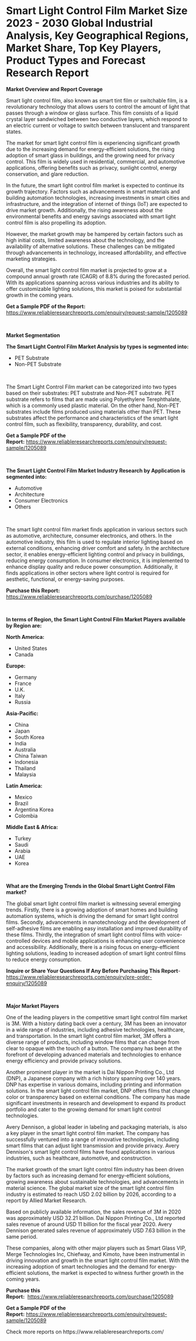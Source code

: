 <p><h1>Smart Light Control Film Market Size 2023 - 2030 Global Industrial Analysis, Key Geographical Regions, Market Share, Top Key Players, Product Types and Forecast Research Report</h1></p><p><strong>Market Overview and Report Coverage</strong></p>
<p><p>Smart light control film, also known as smart tint film or switchable film, is a revolutionary technology that allows users to control the amount of light that passes through a window or glass surface. This film consists of a liquid crystal layer sandwiched between two conductive layers, which respond to an electric current or voltage to switch between translucent and transparent states.</p><p>The market for smart light control film is experiencing significant growth due to the increasing demand for energy-efficient solutions, the rising adoption of smart glass in buildings, and the growing need for privacy control. This film is widely used in residential, commercial, and automotive applications, offering benefits such as privacy, sunlight control, energy conservation, and glare reduction.</p><p>In the future, the smart light control film market is expected to continue its growth trajectory. Factors such as advancements in smart materials and building automation technologies, increasing investments in smart cities and infrastructure, and the integration of internet of things (IoT) are expected to drive market growth. Additionally, the rising awareness about the environmental benefits and energy savings associated with smart light control film is also propelling its adoption.</p><p>However, the market growth may be hampered by certain factors such as high initial costs, limited awareness about the technology, and the availability of alternative solutions. These challenges can be mitigated through advancements in technology, increased affordability, and effective marketing strategies.</p><p>Overall, the smart light control film market is projected to grow at a compound annual growth rate (CAGR) of 8.8% during the forecasted period. With its applications spanning across various industries and its ability to offer customizable lighting solutions, this market is poised for substantial growth in the coming years.</p></p>
<p><strong>Get a Sample PDF of the Report:</strong> <a href="https://www.reliableresearchreports.com/enquiry/request-sample/1205089">https://www.reliableresearchreports.com/enquiry/request-sample/1205089</a></p>
<p>&nbsp;</p>
<p><strong>Market Segmentation</strong></p>
<p><strong>The Smart Light Control Film Market Analysis by types is segmented into:</strong></p>
<p><ul><li>PET Substrate</li><li>Non-PET Substrate</li></ul></p>
<p>&nbsp;</p>
<p><p>The Smart Light Control Film market can be categorized into two types based on their substrates: PET substrate and Non-PET substrate. PET substrate refers to films that are made using Polyethylene Terephthalate, which is a commonly used plastic material. On the other hand, Non-PET substrates include films produced using materials other than PET. These substrates affect the performance and characteristics of the smart light control film, such as flexibility, transparency, durability, and cost.</p></p>
<p><strong>Get a Sample PDF of the Report:</strong>&nbsp;<a href="https://www.reliableresearchreports.com/enquiry/request-sample/1205089">https://www.reliableresearchreports.com/enquiry/request-sample/1205089</a></p>
<p>&nbsp;</p>
<p><strong>The Smart Light Control Film Market Industry Research by Application is segmented into:</strong></p>
<p><ul><li>Automotive</li><li>Architecture</li><li>Consumer Electronics</li><li>Others</li></ul></p>
<p>&nbsp;</p>
<p><p>The smart light control film market finds application in various sectors such as automotive, architecture, consumer electronics, and others. In the automotive industry, this film is used to regulate interior lighting based on external conditions, enhancing driver comfort and safety. In the architecture sector, it enables energy-efficient lighting control and privacy in buildings, reducing energy consumption. In consumer electronics, it is implemented to enhance display quality and reduce power consumption. Additionally, it finds applications in other sectors where light control is required for aesthetic, functional, or energy-saving purposes.</p></p>
<p><strong>Purchase this Report:</strong>&nbsp; <a href="https://www.reliableresearchreports.com/purchase/1205089">https://www.reliableresearchreports.com/purchase/1205089</a></p>
<p>&nbsp;</p>
<p><strong>In terms of Region, the Smart Light Control Film Market Players available by Region are:</strong></p>
<p>
    <p> <strong> North America: </strong>
        <ul>
            <li>United States</li>
            <li>Canada</li>
        </ul>
        </p> 
    <p> <strong> Europe: </strong>
        <ul>
            <li>Germany</li>
            <li>France</li>
            <li>U.K.</li>
            <li>Italy</li>
            <li>Russia</li>
        </ul>
        </p> 
    <p> <strong> Asia-Pacific: </strong>
        <ul>
            <li>China</li>
            <li>Japan</li>
            <li>South Korea</li>
            <li>India</li>
            <li>Australia</li>
            <li>China Taiwan</li>
            <li>Indonesia</li>
            <li>Thailand</li>
            <li>Malaysia</li>
        </ul>
        </p> 
    <p> <strong> Latin America: </strong>
        <ul>
            <li>Mexico</li>
            <li>Brazil</li>
            <li>Argentina Korea</li>
            <li>Colombia</li>
        </ul>
        </p> 
    <p> <strong> Middle East & Africa: </strong>
        <ul>
            <li>Turkey</li>
            <li>Saudi</li>
            <li>Arabia</li>
            <li>UAE</li>
            <li>Korea</li>
        </ul>
    </p>
    </p>
<p>&nbsp;</p>
<p><strong>What are the Emerging Trends in the Global Smart Light Control Film market?</strong></p>
<p><p>The global smart light control film market is witnessing several emerging trends. Firstly, there is a growing adoption of smart homes and building automation systems, which is driving the demand for smart light control films. Secondly, advancements in nanotechnology and the development of self-adhesive films are enabling easy installation and improved durability of these films. Thirdly, the integration of smart light control films with voice-controlled devices and mobile applications is enhancing user convenience and accessibility. Additionally, there is a rising focus on energy-efficient lighting solutions, leading to increased adoption of smart light control films to reduce energy consumption.</p></p>
<p><strong>Inquire or Share Your Questions If Any Before Purchasing This Report</strong>- <a href="https://www.reliableresearchreports.com/enquiry/pre-order-enquiry/1205089">https://www.reliableresearchreports.com/enquiry/pre-order-enquiry/1205089</a></p>
<p>&nbsp;</p>
<p><strong>Major Market Players</strong></p>
<p><p>One of the leading players in the competitive smart light control film market is 3M. With a history dating back over a century, 3M has been an innovator in a wide range of industries, including adhesive technologies, healthcare, and transportation. In the smart light control film market, 3M offers a diverse range of products, including window films that can change from clear to opaque with the touch of a button. The company has been at the forefront of developing advanced materials and technologies to enhance energy efficiency and provide privacy solutions. </p><p>Another prominent player in the market is Dai Nippon Printing Co., Ltd (DNP), a Japanese company with a rich history spanning over 140 years. DNP has expertise in various domains, including printing and information solutions. In the smart light control film market, DNP offers films that change color or transparency based on external conditions. The company has made significant investments in research and development to expand its product portfolio and cater to the growing demand for smart light control technologies.</p><p>Avery Dennison, a global leader in labeling and packaging materials, is also a key player in the smart light control film market. The company has successfully ventured into a range of innovative technologies, including smart films that can adjust light transmission and provide privacy. Avery Dennison's smart light control films have found applications in various industries, such as healthcare, automotive, and construction.</p><p>The market growth of the smart light control film industry has been driven by factors such as increasing demand for energy-efficient solutions, growing awareness about sustainable technologies, and advancements in material science. The global market size of the smart light control film industry is estimated to reach USD 2.02 billion by 2026, according to a report by Allied Market Research.</p><p>Based on publicly available information, the sales revenue of 3M in 2020 was approximately USD 32.21 billion. Dai Nippon Printing Co., Ltd reported sales revenue of around USD 11 billion for the fiscal year 2020. Avery Dennison generated sales revenue of approximately USD 7.63 billion in the same period.</p><p>These companies, along with other major players such as Smart Glass VIP, Merge Technologies Inc, Chiefway, and Kimoto, have been instrumental in driving innovation and growth in the smart light control film market. With the increasing adoption of smart technologies and the demand for energy-efficient solutions, the market is expected to witness further growth in the coming years.</p></p>
<p><strong>Purchase this Report:</strong>&nbsp;&nbsp;<a href="https://www.reliableresearchreports.com/purchase/1205089">https://www.reliableresearchreports.com/purchase/1205089</a></p>
<p></p>
<p><strong>Get a Sample PDF of the Report:</strong>&nbsp;<a href="https://www.reliableresearchreports.com/enquiry/request-sample/1205089">https://www.reliableresearchreports.com/enquiry/request-sample/1205089</a></p>
<p>Check more reports on https://www.reliableresearchreports.com/</p>